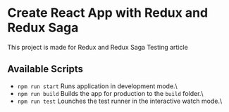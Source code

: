 # Create React App with Redux and Redux Saga

This project is made for Redux and Redux Saga Testing article

## Available Scripts

- `npm run start` Runs application in development mode.\
- `npm run build` Builds the app for production to the `build` folder.\
- `npm run test` Lounches the test runner in the interactive watch mode.\
